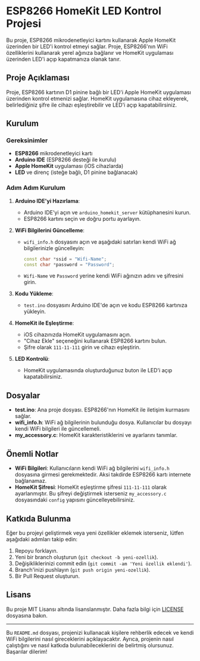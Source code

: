 # ESP8266 HomeKit LED Kontrol Projesi

Bu proje, ESP8266 mikrodenetleyici kartını kullanarak Apple HomeKit üzerinden bir LED'i kontrol etmeyi sağlar. Proje, ESP8266'nın WiFi özelliklerini kullanarak yerel ağınıza bağlanır ve HomeKit uygulaması üzerinden LED'i açıp kapatmanıza olanak tanır.

## Proje Açıklaması

Proje, ESP8266 kartının D1 pinine bağlı bir LED'i Apple HomeKit uygulaması üzerinden kontrol etmenizi sağlar. HomeKit uygulamasına cihaz ekleyerek, belirlediğiniz şifre ile cihazı eşleştirebilir ve LED'i açıp kapatabilirsiniz.

## Kurulum

### Gereksinimler

- **ESP8266** mikrodenetleyici kartı
- **Arduino IDE** (ESP8266 desteği ile kurulu)
- **Apple HomeKit** uygulaması (iOS cihazlarda)
- **LED** ve direnç (isteğe bağlı, D1 pinine bağlanacak)

### Adım Adım Kurulum

1. **Arduino IDE'yi Hazırlama**:
   - Arduino IDE'yi açın ve `arduino_homekit_server` kütüphanesini kurun.
   - ESP8266 kartını seçin ve doğru portu ayarlayın.

2. **WiFi Bilgilerini Güncelleme**:
   - `wifi_info.h` dosyasını açın ve aşağıdaki satırları kendi WiFi ağ bilgilerinizle güncelleyin:
     ```cpp
     const char *ssid = "Wifi-Name";
     const char *password = "Password";
     ```
   - `Wifi-Name` ve `Password` yerine kendi WiFi ağınızın adını ve şifresini girin.

3. **Kodu Yükleme**:
   - `test.ino` dosyasını Arduino IDE'de açın ve kodu ESP8266 kartınıza yükleyin.

4. **HomeKit ile Eşleştirme**:
   - iOS cihazınızda HomeKit uygulamasını açın.
   - "Cihaz Ekle" seçeneğini kullanarak ESP8266 kartını bulun.
   - Şifre olarak `111-11-111` girin ve cihazı eşleştirin.

5. **LED Kontrolü**:
   - HomeKit uygulamasında oluşturduğunuz buton ile LED'i açıp kapatabilirsiniz.

## Dosyalar

- **test.ino**: Ana proje dosyası. ESP8266'nın HomeKit ile iletişim kurmasını sağlar.
- **wifi_info.h**: WiFi ağ bilgilerinin bulunduğu dosya. Kullanıcılar bu dosyayı kendi WiFi bilgileri ile güncellemeli.
- **my_accessory.c**: HomeKit karakteristiklerini ve ayarlarını tanımlar.

## Önemli Notlar

- **WiFi Bilgileri**: Kullanıcıların kendi WiFi ağ bilgilerini `wifi_info.h` dosyasına girmesi gerekmektedir. Aksi takdirde ESP8266 kartı internete bağlanamaz.
- **HomeKit Şifresi**: HomeKit eşleştirme şifresi `111-11-111` olarak ayarlanmıştır. Bu şifreyi değiştirmek isterseniz `my_accessory.c` dosyasındaki `config` yapısını güncelleyebilirsiniz.

## Katkıda Bulunma

Eğer bu projeyi geliştirmek veya yeni özellikler eklemek isterseniz, lütfen aşağıdaki adımları takip edin:

1. Repoyu forklayın.
2. Yeni bir branch oluşturun (`git checkout -b yeni-ozellik`).
3. Değişikliklerinizi commit edin (`git commit -am 'Yeni özellik eklendi'`).
4. Branch'inizi pushlayın (`git push origin yeni-ozellik`).
5. Bir Pull Request oluşturun.

## Lisans

Bu proje MIT Lisansı altında lisanslanmıştır. Daha fazla bilgi için [LICENSE](LICENSE) dosyasına bakın.

---

Bu `README.md` dosyası, projenizi kullanacak kişilere rehberlik edecek ve kendi WiFi bilgilerini nasıl gireceklerini açıklayacaktır. Ayrıca, projenin nasıl çalıştığını ve nasıl katkıda bulunabileceklerini de belirtmiş olursunuz. Başarılar dilerim!
